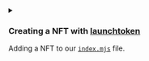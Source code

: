 <details>
<summary>
<h3>

Creating a NFT with [launchtoken](https://docs.reach.sh/frontend/#js_launchToken)

</h3>

Adding a NFT to our [`index.mjs`]((https://raw.githubusercontent.com/BMscis/reach-tutorial/Documentation/Tutorial/Chapters/frontend/3.CreatingANFT/index.mjs)) file.
</summary>
<p>

If we take a look at `index.rsh` we see that the `Auctioneer`.`getSale` function expects a `nftId`, a `minBid` and `lenInBlocks` as parameters.

> Reach Standard Library provides a [`launchToken`](https://docs.reach.sh/frontend/#js_launchToken) function that can handle creating a network token.

```javascript
const theNFT = await stdlib.launchToken(accCreator, "bumple", "NFT", { supply: 1 });
```
Let's decipher the parameters :
- `Account` = `launchToken` expects the account of the auctioneer of the token. In our instance, `accCreator` is the auctioneer of the token.
- `name` = `launchToken` expects the name of the token. In our instance, `bumple` is the name of the token.
- `sym` = `launchToken` expects the symbol of the token. In our instance, `NFT` is the symbol of the token.
- `opts` = `launchToken` expects an object of options if any. In our instance, `{ supply: 1 }` is the option since we only require unique instance of the NFT.

</p>
</details>

